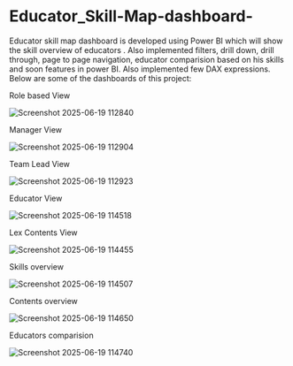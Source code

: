 # Educator_Skill-Map-dashboard-

Educator skill map dashboard is developed using Power BI which will show the skill overview of educators . Also implemented filters, drill down, drill through, page to page navigation, educator comparision based on his skills and soon features in power BI. Also implemented few DAX expressions. Below are  some of the dashboards of this project:



Role based View 

![Screenshot 2025-06-19 112840](https://github.com/user-attachments/assets/d3026f8a-c778-49eb-9af9-f96591e5e8a2)


Manager View

![Screenshot 2025-06-19 112904](https://github.com/user-attachments/assets/7e1f1d89-3fc9-445f-82f9-a644fad9356c)


Team Lead View

![Screenshot 2025-06-19 112923](https://github.com/user-attachments/assets/fea4a73f-f987-4ae8-a744-e6f798d6af25)


Educator View

![Screenshot 2025-06-19 114518](https://github.com/user-attachments/assets/ab450daf-d30e-460a-9bbe-6cdc6a557099)


Lex Contents View

![Screenshot 2025-06-19 114455](https://github.com/user-attachments/assets/b957615f-91c7-4d07-9fa0-d4af10d68836)


Skills overview

![Screenshot 2025-06-19 114507](https://github.com/user-attachments/assets/eeb7acfd-cfb6-400f-b553-202119ea4787)


Contents overview

![Screenshot 2025-06-19 114650](https://github.com/user-attachments/assets/61ebde7b-3dc8-46db-9f91-d6c1cef70765)


Educators comparision

![Screenshot 2025-06-19 114740](https://github.com/user-attachments/assets/5a10d135-2681-47ed-a975-65e309b96721)

